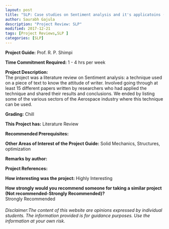 ```yaml
---
layout: post
title: "SLP: Case studies on Sentiment analysis and it's applicatoins (Fall/Spring 201x)"
author: Saurabh Gajula
description: "Project Review: SLP"
modified: 2017-12-21
tags: [Project Reviews,SLP ]
categories: [SLP]
---
```


**Project Guide:** Prof. R. P. Shimpi

**Time Commitment Required:** 1 - 4 hrs per week

**Project Description:**  
The project was a literature review on Sentiment analysis: a technique used on a piece of text to know the attitude of writer. Involved going through at least 15 different papers written by researchers who had applied the technique and shared their results and conclusions. We ended by listing some of the various sectors of the Aerospace industry where this technique can be used.

**Grading:** Chill

**This Project has:** Literature Review

**Recommended Prerequisites:** 

**Other Areas of Interest of the Project Guide:** Solid Mechanics, Structures, optimization

**Remarks by author:**  


**Project References:**  


**How interesting was the project:** Highly Interesting

**How strongly would you recommend someone for taking a similar project (Not recommended-Strongly Recommended)?**  
Strongly Recommended

###### Disclaimer:The content of this website are opinions expressed by individual students. The information provided is for guidance purposes. Use the information at your own risk. 
